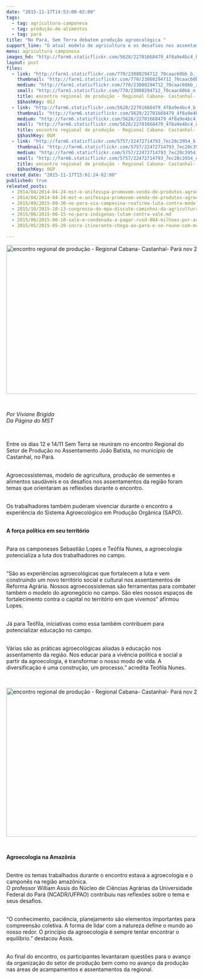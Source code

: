 ```yaml
---
date: "2015-11-17T14:53:00-02:00"
tags:
  - tag: agricultura-camponesa
  - tag: produção-de-alimentos
  - tag: pará
title: "No Pará, Sem Terra debatem produção agroecológica "
support_line: "O atual modelo de agricultura e os desafios nos assentamentos da região foram temas que orientaram as reflexões durante o encontro. "
menu: agricultura camponesa
images_hd: "http://farm6.staticflickr.com/5628/22701668479_4f8a9e4bc4_b.jpg"
layout: post
files:
  - link: "http://farm1.staticflickr.com/770/23080294712_70caac60bb_b.jpg"
    thumbnail: "http://farm1.staticflickr.com/770/23080294712_70caac60bb_t.jpg"
    medium: "http://farm1.staticflickr.com/770/23080294712_70caac60bb_z.jpg"
    small: "http://farm1.staticflickr.com/770/23080294712_70caac60bb_n.jpg"
    title: encontro regional de produção - Regional Cabana- Castanhal- Pará nov 2015 (2).jpg
    $$hashKey: 0GJ
  - link: "http://farm6.staticflickr.com/5628/22701668479_4f8a9e4bc4_b.jpg"
    thumbnail: "http://farm6.staticflickr.com/5628/22701668479_4f8a9e4bc4_t.jpg"
    medium: "http://farm6.staticflickr.com/5628/22701668479_4f8a9e4bc4_z.jpg"
    small: "http://farm6.staticflickr.com/5628/22701668479_4f8a9e4bc4_n.jpg"
    title: encontro regional de produção - Regional Cabana- Castanhal- Pará nov 2015 (9).jpg
    $$hashKey: 0GM
  - link: "http://farm6.staticflickr.com/5757/22472714793_7ec20c3954_b.jpg"
    thumbnail: "http://farm6.staticflickr.com/5757/22472714793_7ec20c3954_t.jpg"
    medium: "http://farm6.staticflickr.com/5757/22472714793_7ec20c3954_z.jpg"
    small: "http://farm6.staticflickr.com/5757/22472714793_7ec20c3954_n.jpg"
    title: encontro regional de produção - Regional Cabana- Castanhal- Pará nov 2015 (6).jpg
    $$hashKey: 0GP
created_date: "2015-11-17T15:01:24-02:00"
published: true
releated_posts:
  - 2014/04/2014-04-24-mst-e-unifesspa-promovem-venda-de-produtos-agroecologicos-em-maraba.md
  - 2014/04/2014-04-24-mst-e-unifesspa-promovem-venda-de-produtos-agroecologicos-em-maraba.md-e
  - 2015/09/2015-09-30-no-para-via-campesina-reafirma-luta-contra-modelo-adotado-para-o-campo.md
  - 2015/10/2015-10-13-congresso-do-mpa-discute-caminhos-da-agricultura-familiar-na-producao-de-alimentos.md
  - 2015/06/2015-06-15-no-para-indigenas-lutam-contra-vale.md
  - 2015/06/2015-06-10-vale-e-condenada-a-pagar-rusd-804-milhoes-por-acidentes-de-trabalho.md
  - 2015/05/2015-05-28-incra-itinerante-chega-ao-para-e-se-reune-com-movimentos-sociais.md

---
```

<p><img alt="encontro regional de produção - Regional Cabana- Castanhal- Pará nov 2015 (6).jpg" height="394" src="http://farm6.staticflickr.com/5757/22472714793_7ec20c3954_b.jpg" width="700" /></p>

<p>&nbsp;</p>

<p><em>Por Viviane Brigida<br />
Da P&aacute;gina do MST</em></p>

<p>&nbsp;</p>

<p>Entre os dias 12 e 14/11 Sem Terra se reuniram no encontro Regional do Setor de Produ&ccedil;&atilde;o no Assentamento Jo&atilde;o Batista, no munic&iacute;pio de Castanhal, no Par&aacute;.&nbsp;</p>

<p><br />
Agroecossistemas, modelo de agricultura, produ&ccedil;&atilde;o de sementes e alimentos saud&aacute;veis e os desafios nos assentamentos da regi&atilde;o foram temas que orientaram as reflex&otilde;es durante o encontro.&nbsp;</p>

<p><br />
Os trabalhadores tamb&eacute;m puderam vivenciar durante o encontro a experi&ecirc;ncia do Sistema Agroecol&oacute;gico em Produ&ccedil;&atilde;o Org&acirc;nica (SAPO).</p>

<p><br />
<strong>A for&ccedil;a pol&iacute;tica em seu territ&oacute;rio</strong></p>

<p><br />
Para os camponeses Sebasti&atilde;o Lopes e Te&oacute;fila Nunes, a agroecologia potencializa a luta dos trabalhadores no campo.&nbsp;</p>

<p><br />
&ldquo;S&atilde;o as experi&ecirc;ncias agroecol&oacute;gicas que fortalecem a luta e vem construindo um novo territ&oacute;rio social e cultural nos assentamentos de Reforma Agr&aacute;ria. Nossos agroecossistemas s&atilde;o ferramentas para combater tamb&eacute;m o modelo do agroneg&oacute;cio no campo. S&atilde;o eles nossos espa&ccedil;os de fortalecimento contra o capital no territ&oacute;rio em que vivemos&rdquo; afirmou Lopes.&nbsp;</p>

<p><br />
J&aacute; para Te&oacute;fila, iniciativas como essa tamb&eacute;m contribuem para potencializar educa&ccedil;&atilde;o no campo.&nbsp;</p>

<p><br />
V&aacute;rias s&atilde;o as pr&aacute;ticas agroecol&oacute;gicas aliadas &agrave; educa&ccedil;&atilde;o nos assentamento da regi&atilde;o. Nos educar para a viv&ecirc;ncia pol&iacute;tica e social a partir da agroecologia, &eacute; transformar o nosso modo de vida. A diversifica&ccedil;&atilde;o &eacute; uma constru&ccedil;&atilde;o, um processo.&rdquo; acredita Te&oacute;fila Nunes.&nbsp;</p>

<p>&nbsp;</p>

<p><img alt="encontro regional de produção - Regional Cabana- Castanhal- Pará nov 2015 (2).jpg" height="394" src="http://farm1.staticflickr.com/770/23080294712_70caac60bb_b.jpg" width="700" /></p>

<p>&nbsp;</p>

<p><strong>Agroecologia na Amaz&ocirc;nia</strong></p>

<p><br />
Dentre os temas trabalhados durante o encontro estava a agroecologia e o campon&ecirc;s na regi&atilde;o amaz&ocirc;nica.&nbsp;<br />
O professor William Assis do N&uacute;cleo de Ci&ecirc;ncias Agr&aacute;rias da Universidade Federal do Par&aacute; (NCADR/UFPAO) contribuiu nas reflex&otilde;es sobre o tema e seus desafios.&nbsp;</p>

<p><br />
&ldquo;O conhecimento, paci&ecirc;ncia, planejamento s&atilde;o elementos importantes para compreens&atilde;o coletiva. A forma de lidar com a natureza define o mundo ao nosso redor. O princ&iacute;pio da agroecologia &eacute; sempre tentar encontrar o equil&iacute;brio.&rdquo; destacou Assis.</p>

<p><br />
Ao final do encontro, os participantes levantaram quest&otilde;es para o avan&ccedil;o da organiza&ccedil;&atilde;o do setor de produ&ccedil;&atilde;o bem como no avan&ccedil;o da produ&ccedil;&atilde;o nas &aacute;reas de acampamentos e assentamentos da regional.</p>

<p>&nbsp;</p>

<p>&nbsp;</p>
